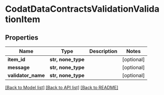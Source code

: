 # CodatDataContractsValidationValidationItem


## Properties
Name | Type | Description | Notes
------------ | ------------- | ------------- | -------------
**item_id** | **str, none_type** |  | [optional] 
**message** | **str, none_type** |  | [optional] 
**validator_name** | **str, none_type** |  | [optional] 

[[Back to Model list]](../README.md#documentation-for-models) [[Back to API list]](../README.md#documentation-for-api-endpoints) [[Back to README]](../README.md)


